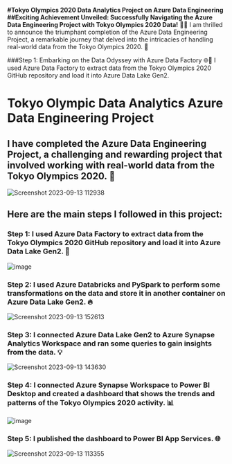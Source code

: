 **#Tokyo Olympics 2020 Data Analytics Project on Azure Data Engineering
##Exciting Achievement Unveiled: Successfully Navigating the Azure Data Engineering Project with Tokyo Olympics 2020 Data!** 🏅🚀
I am thrilled to announce the triumphant completion of the Azure Data Engineering Project, a remarkable journey that delved into the intricacies of handling real-world data from the Tokyo Olympics 2020. 🎉

###Step 1: Embarking on the Data Odyssey with Azure Data Factory 🌐🚀
I used Azure Data Factory to extract data from the Tokyo Olympics 2020 GitHub repository and load it into Azure Data Lake Gen2.


# Tokyo Olympic Data Analytics Azure Data Engineering Project
## I have completed the Azure Data Engineering Project, a challenging and rewarding project that involved working with real-world data from the Tokyo Olympics 2020. 🎉

![Screenshot 2023-09-13 112938](https://github.com/NADIRHUSSAIN11/Tokyo-Olympic-Data-Analytics-Azure-Data-Engineering-Project/assets/89727973/2f94da27-46f1-48af-8238-3d7d578be921)


## Here are the main steps I followed in this project:

### Step 1: I used Azure Data Factory to extract data from the Tokyo Olympics 2020 GitHub repository and load it into Azure Data Lake Gen2. 🚀

![image](https://github.com/NADIRHUSSAIN11/Tokyo-Olympic-Data-Analytics-Azure-Data-Engineering-Project/assets/89727973/583cdd35-31f1-4b39-9994-eef89dc19159)


### Step 2: I used Azure Databricks and PySpark to perform some transformations on the data and store it in another container on Azure Data Lake Gen2. 🔥

![Screenshot 2023-09-13 152613](https://github.com/NADIRHUSSAIN11/Tokyo-Olympic-Data-Analytics-Azure-Data-Engineering-Project/assets/89727973/f7544377-f6c7-4036-97be-a5f1be4c30f2)


### Step 3: I connected Azure Data Lake Gen2 to Azure Synapse Analytics Workspace and ran some queries to gain insights from the data. 💡

![Screenshot 2023-09-13 143630](https://github.com/NADIRHUSSAIN11/Tokyo-Olympic-Data-Analytics-Azure-Data-Engineering-Project/assets/89727973/dc9baa05-ad15-424b-a1b9-ec13feba59b3)


### Step 4: I connected Azure Synapse Workspace to Power BI Desktop and created a dashboard that shows the trends and patterns of the Tokyo Olympics 2020 activity. 📊

![image](https://github.com/NADIRHUSSAIN11/Tokyo-Olympic-Data-Analytics-Azure-Data-Engineering-Project/assets/89727973/c942f117-9583-45ee-bc37-33e8f289fe08)


### Step 5: I published the dashboard to Power BI App Services. 🌐

![Screenshot 2023-09-13 113355](https://github.com/NADIRHUSSAIN11/Tokyo-Olympic-Data-Analytics-Azure-Data-Engineering-Project/assets/89727973/df858a35-50b9-4858-a621-695440b7bab3)




